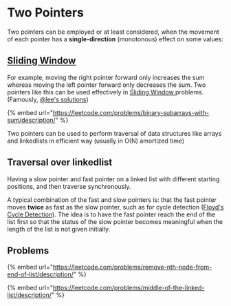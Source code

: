 # Two Pointers

Two pointers can be employed or at least considered, when the movement of each pointer has a **single-direction** (monotonous) effect on some values:

## [Sliding Window](two-pointers.md#sliding-window)

For example, moving the right pointer forward only increases the sum whereas moving the left pointer forward only decreases the sum. Two pointers like this can be used effectively in [Sliding Window ](two-pointers.md#sliding-window)problems. (Famously, [@lee's solutions](https://leetcode.com/problems/binary-subarrays-with-sum/solutions/186683/c-java-python-sliding-window-o-1-space/?envType=daily-question\&envId=2024-03-14))

{% embed url="https://leetcode.com/problems/binary-subarrays-with-sum/description/" %}



Two pointers can be used to perform traversal of data structures like arrays and linkedlists in efficient way (usually in O(N) amortized time)

## Traversal over linkedlist

Having a slow pointer and fast pointer on a linked list with different starting positions, and then traverse synchronously.&#x20;

A typical combination of the fast and slow pointers is: that the fast pointer moves **twice** as fast as the slow pointer, such as for cycle detection ([Floyd's Cycle Detection)](graph-theory/cycle-detection.md#floyds-cycle-detection). The idea is to have the fast pointer reach the end of the list first so that the status of the slow pointer becomes meaningful when the length of the list is not given initially.

## Problems

{% embed url="https://leetcode.com/problems/remove-nth-node-from-end-of-list/description/" %}

{% embed url="https://leetcode.com/problems/middle-of-the-linked-list/description/" %}
